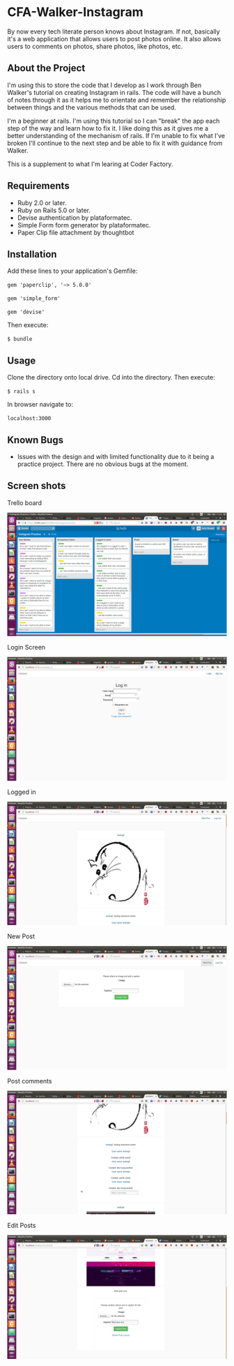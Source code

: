 # CFA-Walker-Instagram

By now every tech literate person knows about Instagram. If not, basically it's a web application that allows users to post photos online. It also allows users to comments on photos, share photos, like photos, etc.

## About the Project

I'm using this to store the code that I develop as I work through Ben Walker's tutorial on creating Instagram in rails. The code will have a bunch of notes through it as it helps me to orientate and remember the relationship between things and the various methods that can be used. 

I'm a beginner at rails. I'm using this tutorial so I can "break" the app each step of the way and learn how to fix it. I like doing this as it gives me a better understanding of the mechanism of rails. If I'm unable to fix what I've broken I'll continue to the next step and be able to fix it with guidance from Walker. 

This is a supplement to what I'm learing at Coder Factory.


## Requirements

- Ruby 2.0 or later.
- Ruby on Rails 5.0 or later.
- Devise authentication by plataformatec.
- Simple Form form generator by plataformatec.
- Paper Clip file attachment by thoughtbot

## Installation

Add these lines to your application's Gemfile:

   `gem 'paperclip', '~> 5.0.0'`

   `gem 'simple_form'`

   `gem 'devise'`
   
Then execute:

   `$ bundle`

## Usage

Clone the directory onto local drive. Cd into the directory. Then execute:

`$ rails s`

In browser navigate to:

`localhost:3000`

## Known Bugs

- Issues with the design and with limited functionality due to it being a practice project. There are no obvious bugs at the moment.

## Screen shots

Trello board

![alt tag](https://github.com/alucinare/CFA-Walker-Instagram/blob/master/images/trello_screen.png)

Login Screen

![alt tag](https://github.com/alucinare/CFA-Walker-Instagram/blob/master/images/login.png)

Logged in

![alt tag](https://github.com/alucinare/CFA-Walker-Instagram/blob/master/images/logged_in.png)

New Post

![alt tag](https://github.com/alucinare/CFA-Walker-Instagram/blob/master/images/new_post.png)

Post comments

![alt tag](https://github.com/alucinare/CFA-Walker-Instagram/blob/master/images/post_comments.png)

Edit Posts

![alt tag](https://github.com/alucinare/CFA-Walker-Instagram/blob/master/images/edit_post.png)
